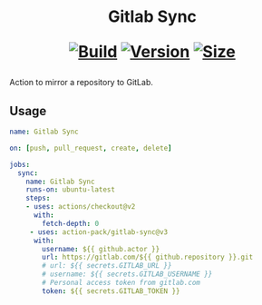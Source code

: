 <h1 align="center">Gitlab Sync<br />
<div align="center">
  
  [![Build](https://github.com/action-pack/gitlab-sync/workflows/Build/badge.svg)](https://github.com/action-pack/gitlab-sync/)
  [![Version](https://img.shields.io/github/v/tag/action-pack/gitlab-sync?label=version&sort=semver&color=066da5)](https://github.com/marketplace/actions/gitlab-sync)
  [![Size](https://img.shields.io/github/languages/code-size/action-pack/gitlab-sync?label=size&color=066da5)](https://github.com/action-pack/gitlab-sync/)
  
</div></h1>

Action to mirror a repository to GitLab.

## Usage

```yaml
name: Gitlab Sync

on: [push, pull_request, create, delete]

jobs:
  sync:
    name: Gitlab Sync
    runs-on: ubuntu-latest
    steps:
    - uses: actions/checkout@v2
      with:
        fetch-depth: 0
     - uses: action-pack/gitlab-sync@v3
      with:
        username: ${{ github.actor }}
        url: https://gitlab.com/${{ github.repository }}.git
        # url: ${{ secrets.GITLAB_URL }}
        # username: ${{ secrets.GITLAB_USERNAME }}
        # Personal access token from gitlab.com 
        token: ${{ secrets.GITLAB_TOKEN }}
```

